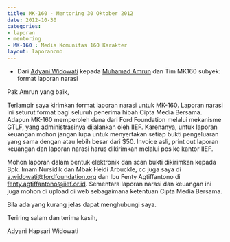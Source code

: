 ```yaml
---
title: MK-160 - Mentoring 30 Oktober 2012
date: 2012-10-30
categories:
- laporan
- mentoring
- MK-160 : Media Komunitas 160 Karakter
layout: laporancmb
---
```


* Dari [Adyani Widowati](http://wiki.ciptamedia.org/wiki/Adyani_Widowati) kepada [Muhamad Amrun](http://wiki.ciptamedia.org/wiki/Muhamad_Amrun) dan Tim MK160 subyek: format laporan narasi

Pak Amrun yang baik,

Terlampir saya kirimkan format laporan narasi untuk MK-160. Laporan narasi ini seturut format bagi seluruh penerima hibah Cipta Media Bersama. Adapun MK-160 memperoleh dana dari Ford Foundation melalui mekanisme GTLF, yang administrasinya dijalankan oleh IIEF. Karenanya, untuk laporan keuangan mohon jangan lupa untuk menyertakan setiap bukti pengeluaran yang sama dengan atau lebih besar dari $50. Invoice asli, print out laporan keuangan dan laporan narasi harus dikirimkan melalui pos ke kantor IIEF.

Mohon laporan dalam bentuk elektronik dan scan bukti dikirimkan kepada Bpk. Imam Nursidik dan Mbak Heidi Arbuckle, cc juga saya di a.widowati@fordfoundation.org dan Ibu Fenty Agtiffantono di fenty.agtiffantono@iief.or.id. Sementara laporan narasi dan keuangan ini juga mohon di upload di web sebagaimana ketentuan Cipta Media Bersama.


Bila ada yang kurang jelas dapat menghubungi saya.

Teriring salam dan terima kasih,

Adyani Hapsari Widowati 
